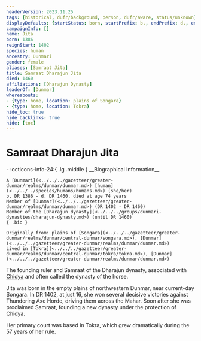 ```yaml
---
headerVersion: 2023.11.25
tags: [historical, dufr/background, person, dufr/aware, status/unknown]
displayDefaults: {startStatus: born, startPrefix: b., endPrefix: d., endStatus: died}
campaignInfo: []
name: Jita
born: 1386
reignStart: 1402
species: human
ancestry: Dunmari
gender: female
aliases: [Samraat Jita]
title: Samraat Dharajun Jita
died: 1460
affiliations: [Dharajun Dynasty]
leaderOf: [Dunmar]
whereabouts:
- {type: home, location: plains of Songara}
- {type: home, location: Tokra}
hide_toc: true
hide_backlinks: true
hide: [toc]
---
```

# Samraat Dharajun Jita
<div class="grid cards ext-narrow-margin ext-one-column" markdown>
- :octicons-info-24:{ .lg .middle } __Biographical Information__

    A [Dunmari](<../../../gazetteer/greater-dunmar/realms/dunmar/dunmar.md>) [human](<../../../species/humans/humans.md>) (she/her)  
    b. DR 1386 - d. DR 1460, died at age 74 years  
    Member of [Dunmar](<../../../gazetteer/greater-dunmar/realms/dunmar/dunmar.md>) (DR 1402 - DR 1460)  
    Member of the [Dharajun dynasty](<../../../groups/dunmari-dynasties/dharajun-dynasty.md>) (until DR 1460)  
    { .bio }

    Originally from: plains of [Songara](<../../../gazetteer/greater-dunmar/realms/dunmar/central-dunmar/songara.md>), [Dunmar](<../../../gazetteer/greater-dunmar/realms/dunmar/dunmar.md>)
    Lived in [Tokra](<../../../gazetteer/greater-dunmar/realms/dunmar/central-dunmar/tokra/tokra.md>), [Dunmar](<../../../gazetteer/greater-dunmar/realms/dunmar/dunmar.md>)
</div>


The founding ruler and Samraat of the Dharajun dynasty, associated with [Chidya](<../../../cosmology/gods/incorporeal-gods/dunmari/chidya.md>) and often called the dynasty of the horse. 

Jita was born in the empty plains of northwestern Dunmar, near current-day Songara. In DR 1402, at just 16, she won several decisive victories against Thundering Axe Horde, driving them across the Mahar. Soon after she was proclaimed Samraat, founding a new dynasty under the protection of Chidya. 

Her primary court was based in Tokra, which grew dramatically during the 57 years of her rule. 